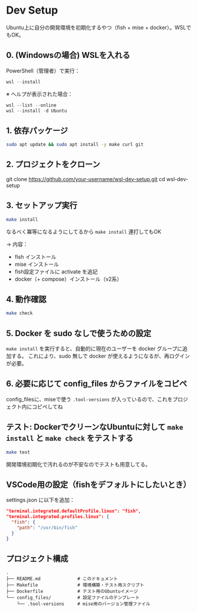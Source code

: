 # Dev Setup

Ubuntu上に自分の開発環境を初期化するやつ（fish + mise + docker）。WSLでもOK。

## 0. (Windowsの場合) WSLを入れる

PowerShell（管理者）で実行：

```powershell
wsl --install
```


※ ヘルプが表示された場合：

```powershell
wsl --list --online
wsl --install -d Ubuntu
```

## 1. 依存パッケージ

```bash
sudo apt update && sudo apt install -y make curl git
```

## 2. プロジェクトをクローン

git clone https://github.com/your-username/wsl-dev-setup.git
cd wsl-dev-setup

## 3. セットアップ実行

```bash
make install
```

なるべく冪等になるようにしてるから `make install` 連打してもOK

→ 内容：
- fish インストール
- mise インストール
- fish設定ファイルに activate を追記
- docker（+ compose）インストール（v2系）


## 4. 動作確認

```bash
make check
```

## 5. Docker を sudo なしで使うための設定

`make install` を実行すると、自動的に現在のユーザーを docker グループに追加する。
これにより、sudo 無しで docker が使えるようになるが、再ログインが必要。


## 6. 必要に応じて config_files からファイルをコピペ

config_filesに、miseで使う `.tool-versions` が入っているので、これをプロジェクト内にコピペしてね

## テスト: DockerでクリーンなUbuntuに対して `make install` と `make check` をテストする

```bash
make test
```

開発環境初期化で汚れるのが不安なのでテストも用意してる。

## VSCode用の設定（fishをデフォルトにしたいとき）

settings.json に以下を追加：

```json
"terminal.integrated.defaultProfile.linux": "fish",
"terminal.integrated.profiles.linux": {
  "fish": {
    "path": "/usr/bin/fish"
  }
}
```

## プロジェクト構成

```
.
├── README.md              # このドキュメント
├── Makefile               # 環境構築・テスト用スクリプト
├── Dockerfile             # テスト用のUbuntuイメージ
└── config_files/          # 設定ファイルのテンプレート
    └── .tool-versions     # mise用のバージョン管理ファイル
```